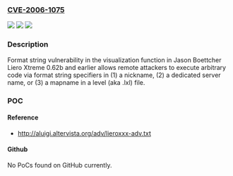 ### [CVE-2006-1075](https://cve.mitre.org/cgi-bin/cvename.cgi?name=CVE-2006-1075)
![](https://img.shields.io/static/v1?label=Product&message=n%2Fa&color=blue)
![](https://img.shields.io/static/v1?label=Version&message=n%2Fa&color=blue)
![](https://img.shields.io/static/v1?label=Vulnerability&message=n%2Fa&color=brighgreen)

### Description

Format string vulnerability in the visualization function in Jason Boettcher Liero Xtreme 0.62b and earlier allows remote attackers to execute arbitrary code via format string specifiers in (1) a nickname, (2) a dedicated server name, or (3) a mapname in a level (aka .lxl) file.

### POC

#### Reference
- http://aluigi.altervista.org/adv/lieroxxx-adv.txt

#### Github
No PoCs found on GitHub currently.

